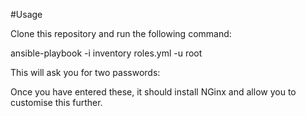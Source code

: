 #Usage

Clone this repository and run the following command:

ansible-playbook -i inventory roles.yml -u root

This will ask you for two passwords:

Once you have entered these, it should install NGinx and allow you to customise this further.
